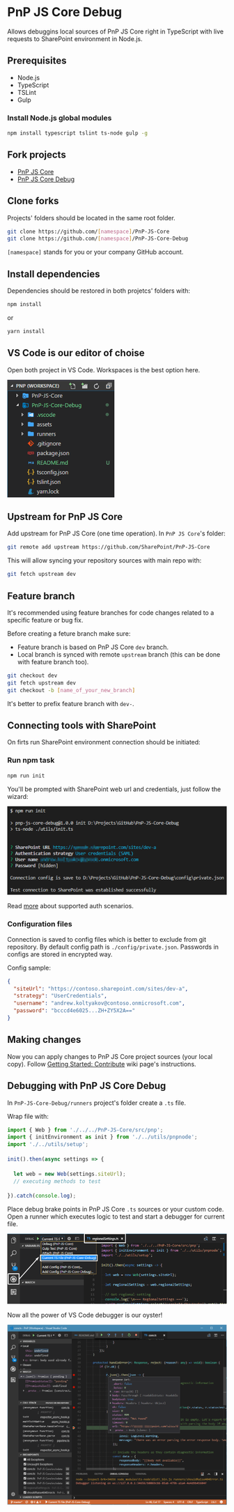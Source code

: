 # PnP JS Core Debug

Allows debuggins local sources of PnP JS Core right in TypeScript with live requests to SharePoint environment in Node.js.

## Prerequisites

- Node.js
- TypeScript
- TSLint
- Gulp

### Install Node.js global modules

```bash
npm install typescript tslint ts-node gulp -g
```

## Fork projects

- [PnP JS Core](https://github.com/SharePoint/PnP-JS-Core)
- [PnP JS Core Debug](https://github.com/koltyakov/PnP-JS-Core-Debug)

## Clone forks

Projects' folders should be located in the same root folder.

```bash
git clone https://github.com/[namespace]/PnP-JS-Core
git clone https://github.com/[namespace]/PnP-JS-Core-Debug
```

`[namespace]` stands for you or your company GitHub account.

## Install dependencies

Dependencies should be restored in both projetcs' folders with:

```bash
npm install
```

or

```bash
yarn install
```

## VS Code is our editor of choise

Open both project in VS Code. Workspaces is the best option here.

![](/assets/vscode_workspace.png)

## Upstream for PnP JS Core

Add upstream for PnP JS Core (one time operation).
In `PnP JS Core`'s folder:

```bash
git remote add upstream https://github.com/SharePoint/PnP-JS-Core
```

This will allow syncing your repository sources with main repo with:

```bash
git fetch upstream dev
```

## Feature branch

It's recommended using feature branches for code changes related to a specific feature or bug fix.

Before creating a feture branch make sure:

- Feature branch is based on PnP JS Core `dev` branch.
- Local branch is synced with remote `upstream` branch (this can be done with feature branch too).

```bash
git checkout dev
git fetch upstream dev
git checkout -b [name_of_your_new_branch]
```

It's better to prefix feature branch with `dev-`.

## Connecting tools with SharePoint

On firts run SharePoint environment connection should be initiated:

### Run npm task

```bash
npm run init
```

You'll be prompted with SharePoint web url and credentials, just follow the wizard:

![](/assets/auth_init.png)

Read [more](https://github.com/s-KaiNet/node-sp-auth) about supported auth scenarios.

### Configuration files

Connection is saved to config files which is better to exclude from git repository.
By default config path is `./config/private.json`. Passwords in configs are stored in encrypted way.

Config sample:

```json
{
  "siteUrl": "https://contoso.sharepoint.com/sites/dev-a",
  "strategy": "UserCredentials",
  "username": "andrew.koltyakov@contoso.onmicrosoft.com",
  "password": "bcccd4e6025...ZH+ZY5X2A=="
}
```

## Making changes

Now you can apply changes to PnP JS Core project sources (your local copy).
Follow [Getting Started: Contribute](https://github.com/SharePoint/PnP-JS-Core/wiki/Getting-Started:-Contribute) wiki page's instructions.

## Debugging with PnP JS Core Debug

In `PnP-JS-Core-Debug/runners` project's folder create a `.ts` file.

Wrap file with:

```TypeScript
import { Web } from './../../PnP-JS-Core/src/pnp';
import { initEnvironment as init } from './../utils/pnpnode';
import './../utils/setup';

init().then(async settings => {

  let web = new Web(settings.siteUrl);
  // executing methods to test

}).catch(console.log);
```

Place debug brake points in PnP JS Core `.ts` sources or your custom code.
Open a runner which executes logic to test and start a debugger for current file.

![](/assets/vscode_debug_01.png)

Now all the power of VS Code debugger is our oyster!

![](/assets/vscode_debug_02.png)
